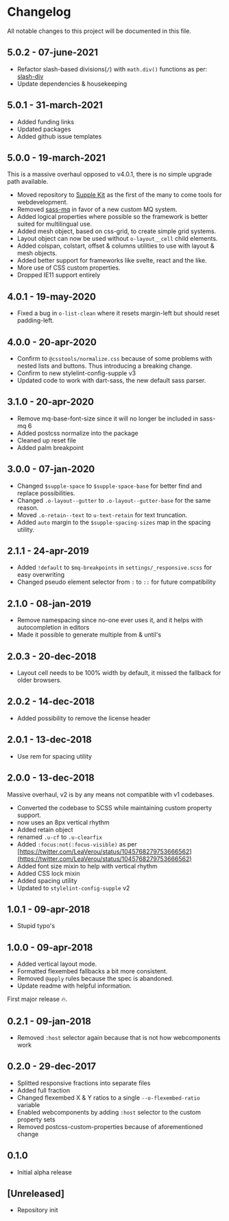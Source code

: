 # Changelog

All notable changes to this project will be documented in this file.

## 5.0.2 - 07-june-2021

- Refactor slash-based divisions(`/`) with `math.div()` functions as per: [slash-div](https://sass-lang.com/documentation/breaking-changes/slash-div)
- Update dependencies & housekeeping

## 5.0.1 - 31-march-2021

- Added funding links
- Updated packages
- Added github issue templates

## 5.0.0 - 19-march-2021

This is a massive overhaul opposed to v4.0.1, there is no simple upgrade path available.

- Moved repository to [Supple Kit](https://github.com/supple-kit) as the first of the many to come tools for webdevelopment.
- Removed [sass-mq](https://github.com/sass-mq/sass-mq) in favor of a new custom MQ system.
- Added logical properties where possible so the framework is better suited for multilingual use.
- Added mesh object, based on css-grid, to create simple grid systems.
- Layout object can now be used without `o-layout__cell` child elements.
- Added colspan, colstart, offset & columns utilities to use with layout & mesh objects.
- Added better support for frameworks like svelte, react and the like.
- More use of CSS custom properties.
- Dropped IE11 support entirely

## 4.0.1 - 19-may-2020

- Fixed a bug in `o-list-clean` where it resets margin-left but should reset padding-left.

## 4.0.0 - 20-apr-2020

- Confirm to `@csstools/normalize.css` because of some problems with nested lists and buttons. Thus introducing a breaking change.
- Confirm to new stylelint-config-supple v3
- Updated code to work with dart-sass, the new default sass parser.

## 3.1.0 - 20-apr-2020

- Remove mq-base-font-size since it will no longer be included in sass-mq 6
- Added postcss normalize into the package
- Cleaned up reset file
- Added palm breakpoint

## 3.0.0 - 07-jan-2020

- Changed `$supple-space` to `$supple-space-base` for better find and replace possibilities.
- Changed `.o-layout--gutter` to `.o-layout--gutter-base` for the same reason.
- Moved `.o-retain--text` to `u-text-retain` for text truncation.
- Added `auto` margin to the `$supple-spacing-sizes` map in the spacing utility.

## 2.1.1 - 24-apr-2019

- Added `!default` to `$mq-breakpoints` in `settings/_responsive.scss` for easy overwriting
- Changed pseudo element selector from `:` to `::` for future compatibility

## 2.1.0 - 08-jan-2019

- Remove namespacing since no-one ever uses it, and it helps with autocompletion in editors
- Made it possible to generate multiple from & until's

## 2.0.3 - 20-dec-2018

- Layout cell needs to be 100% width by default, it missed the fallback for older browsers.

## 2.0.2 - 14-dec-2018

- Added possibility to remove the license header

## 2.0.1 - 13-dec-2018

- Use rem for spacing utility

## 2.0.0 - 13-dec-2018

Massive overhaul, v2 is by any means not compatible with v1 codebases.

- Converted the codebase to SCSS while maintaining custom property support.
- now uses an 8px vertical rhythm
- Added retain object
- renamed `.u-cf` to `.u-clearfix`
- Added `:focus:not(:focus-visible)` as per [https://twitter.com/LeaVerou/status/1045768279753666562](https://twitter.com/LeaVerou/status/1045768279753666562)
- Added font size mixin to help with vertical rhythm
- Added CSS lock mixin
- Added spacing utility
- Updated to `stylelint-config-supple` v2

## 1.0.1 - 09-apr-2018

- Stupid typo's

## 1.0.0 - 09-apr-2018

- Added vertical layout mode.
- Formatted flexembed fallbacks a bit more consistent.
- Removed `@apply` rules because the spec is abandoned.
- Update readme with helpful information.

First major release 🔥.

## 0.2.1 - 09-jan-2018

- Removed `:host` selector again because that is not how webcomponents work

## 0.2.0 - 29-dec-2017

- Splitted responsive fractions into separate files
- Added full fraction
- Changed flexembed X & Y ratios to a single `--o-flexembed-ratio` variable
- Enabled webcomponents by adding `:host` selector to the custom property sets
- Removed postcss-custom-properties because of aforementioned change

## 0.1.0

- Initial alpha release

## [Unreleased]

- Repository init
